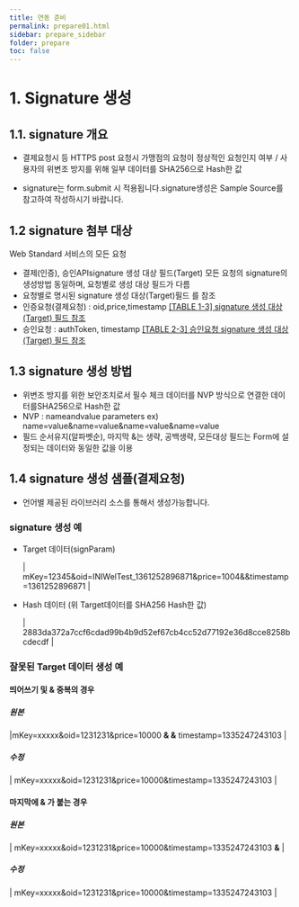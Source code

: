 ```yaml
---
title: 연동 준비
permalink: prepare01.html
sidebar: prepare_sidebar
folder: prepare
toc: false
---
```

<style>
</style>

# 1. Signature 생성 
## 1.1. signature 개요

- 결제요청시 등 HTTPS post 요청시 가맹점의 요청이 정상적인 요청인지 여부 / 사용자의 위변조 방지를 위해 일부 데이터를 SHA256으로 Hash한 값

- signature는 form.submit 시 적용됩니다.signature생성은 Sample Source를 참고하여 작성하시기 바랍니다.

## 1.2 signature 첨부 대상
  Web Standard 서비스의 모든 요청
- 결제(인증), 승인APIsignature 생성 대상 필드(Target) 모든 요청의 signature의 생성방법 동일하며, 요청별로 생성 대상 필드가 다름
- 요청별로 명시된 signature 생성 대상(Target)필드 를 참조
- 인증요청(결제요청) : oid,price,timestamp
  [[TABLE 1-3] signature 생성 대상(Target) 필드 참조](/stdweb03.html#table-1-3-signature-생성-대상target-필드)
- 승인요청 : authToken, timestamp
  [[TABLE 2-3] 승인요청 signature 생성 대상(Target) 필드 참조](/stdweb03.html#table-2-3-승인요청-signature-생성-대상target-필드) 
  
## 1.3 signature 생성 방법
- 위변조 방지를 위한 보안조치로서 필수 체크 데이터를 NVP 방식으로 연결한 데이터를SHA256으로 Hash한 값
- NVP : nameandvalue parameters
  ex) name=value&amp;name=value&amp;name=value&amp;name=value
- 필드 순서유지(알파벳순), 마지막 &amp;는 생략, 공백생략, 모든대상 필드는 Form에 설정되는 데이터와 동일한 값을 이용

## 1.4 signature 생성 샘플(결제요청)
- 언어별 제공된 라이브러리 소스를 통해서 생성가능합니다.

### signature 생성 예
- Target 데이터(signParam)

  |   mKey=12345&amp;oid=INIWelTest_1361252896871&amp;price=1004&amp;&amp;timestamp=1361252896871  |
    
- Hash 데이터 (위 Target데이터를 SHA256 Hash한 값)

  | 2883da372a7ccf6cdad99b4b9d52ef67cb4cc52d77192e36d8cce8258bcdecdf |

### 잘못된 Target 데이터 생성 예

#### 띄어쓰기 및 & 중복의 경우
##### 원본 


|mKey=xxxxx&amp;oid=1231231&amp;price=10000 **&amp; &amp;** timestamp=1335247243103   |

##### 수정   

| mKey=xxxxx&amp;oid=1231231&amp;price=10000&amp;timestamp=1335247243103 |

#### 마지막에 & 가 붙는 경우
##### 원본 

| mKey=xxxxx&amp;oid=1231231&amp;price=10000&amp;timestamp=1335247243103 **&amp;** |

##### 수정 

| mKey=xxxxx&amp;oid=1231231&amp;price=10000&amp;timestamp=1335247243103 | 

